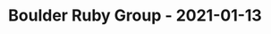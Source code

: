 ---
layout: post
title: Boulder Ruby Group - 2021-01-13
datetime: '2021-01-13T17:30:00-07:00'
name: Boulder Ruby Group
external_url: https://www.meetup.com/boulder_ruby_group/events/fzqshrycccbrb/
online_event: true
year_month: 2021-01
---